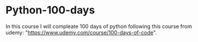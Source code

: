 # Python-100-days

In this course I will compleate 100 days of python following this course from udemy: "https://www.udemy.com/course/100-days-of-code".
